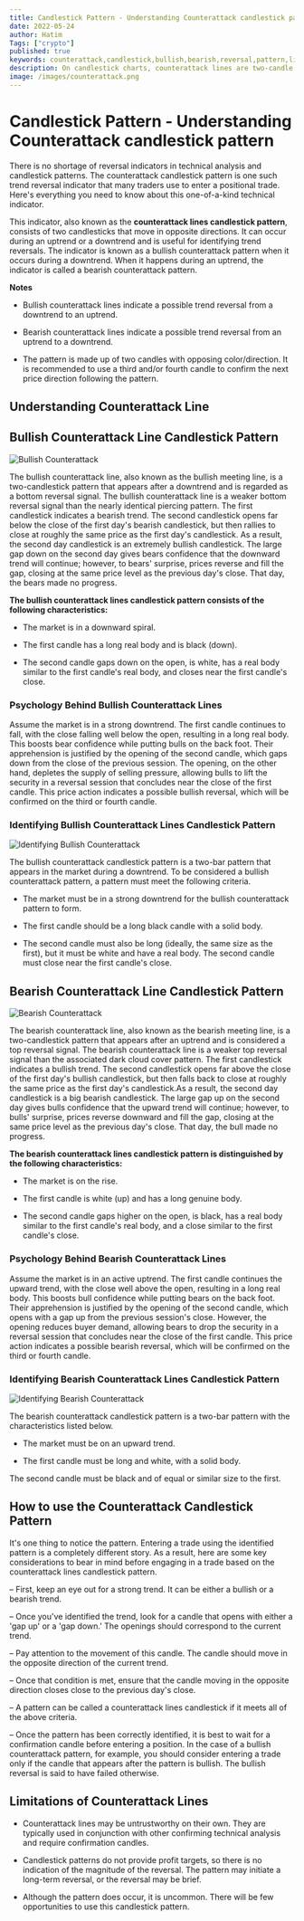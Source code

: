 ```yaml
---
title: Candlestick Pattern - Understanding Counterattack candlestick pattern
date: 2022-05-24
author: Hatim
Tags: ["crypto"]
published: true
keywords: counterattack,candlestick,bullish,bearish,reversal,pattern,lines
description: On candlestick charts, counterattack lines are two-candle reversal patterns. There are bullish and bearish variations.
image: /images/counterattack.png
---
```


# Candlestick Pattern - Understanding Counterattack candlestick pattern

There is no shortage of reversal indicators in technical analysis and candlestick patterns. The counterattack candlestick pattern is one such trend reversal indicator that many traders use to enter a positional trade.
Here's everything you need to know about this one-of-a-kind technical indicator.

This indicator, also known as the **counterattack lines candlestick pattern**, consists of two candlesticks that move in opposite directions. It can occur during an uptrend or a downtrend and is useful for identifying trend reversals. The indicator is known as a bullish counterattack pattern when it occurs during a downtrend. When it happens during an uptrend, the indicator is called a bearish counterattack pattern.

**Notes**

- Bullish counterattack lines indicate a possible trend reversal from a downtrend to an uptrend.

- Bearish counterattack lines indicate a possible trend reversal from an uptrend to a downtrend.

- The pattern is made up of two candles with opposing color/direction. It is recommended to use a third and/or fourth candle to confirm the next price direction following the pattern.

## Understanding Counterattack Line

## Bullish Counterattack Line Candlestick Pattern

![Bullish Counterattack](./bullishcounterattack.jpg)

The bullish counterattack line, also known as the bullish meeting line, is a two-candlestick pattern that appears after a downtrend and is regarded as a bottom reversal signal. The bullish counterattack line is a weaker bottom reversal signal than the nearly identical piercing pattern. The first candlestick indicates a bearish trend. The second candlestick opens far below the close of the first day's bearish candlestick, but then rallies to close at roughly the same price as the first day's candlestick. As a result, the second day candlestick is an extremely bullish candlestick. The large gap down on the second day gives bears confidence that the downward trend will continue; however, to bears' surprise, prices reverse and fill the gap, closing at the same price level as the previous day's close. That day, the bears made no progress.

**The bullish counterattack lines candlestick pattern consists of the following characteristics:**

- The market is in a downward spiral.

- The first candle has a long real body and is black (down).

- The second candle gaps down on the open, is white, has a real body similar to the first candle's real body, and closes near the first candle's close.

### Psychology Behind Bullish Counterattack Lines

Assume the market is in a strong downtrend. The first candle continues to fall, with the close falling well below the open, resulting in a long real body. This boosts bear confidence while putting bulls on the back foot. Their apprehension is justified by the opening of the second candle, which gaps down from the close of the previous session. The opening, on the other hand, depletes the supply of selling pressure, allowing bulls to lift the security in a reversal session that concludes near the close of the first candle. This price action indicates a possible bullish reversal, which will be confirmed on the third or fourth candle.

### Identifying Bullish Counterattack Lines Candlestick Pattern

![Identifying Bullish Counterattack](./Bullish-Counter-attack-at-support.jpg)

The bullish counterattack candlestick pattern is a two-bar pattern that appears in the market during a downtrend. To be considered a bullish counterattack pattern, a pattern must meet the following criteria.

- The market must be in a strong downtrend for the bullish counterattack pattern to form.

- The first candle should be a long black candle with a solid body.

- The second candle must also be long (ideally, the same size as the first), but it must be white and have a real body.
  The second candle must close near the first candle's close.

## Bearish Counterattack Line Candlestick Pattern

![Bearish Counterattack](./Bearish-Counter-Attack-Details-1.jpg)

The bearish counterattack line, also known as the bearish meeting line, is a two-candlestick pattern that appears after an uptrend and is considered a top reversal signal. The bearish counterattack line is a weaker top reversal signal than the associated dark cloud cover pattern. The first candlestick indicates a bullish trend. The second candlestick opens far above the close of the first day's bullish candlestick, but then falls back to close at roughly the same price as the first day's candlestick.As a result, the second day candlestick is a big bearish candlestick. The large gap up on the second day gives bulls confidence that the upward trend will continue; however, to bulls' surprise, prices reverse downward and fill the gap, closing at the same price level as the previous day's close. That day, the bull made no progress.

**The bearish counterattack lines candlestick pattern is distinguished by the following characteristics:**

- The market is on the rise.

- The first candle is white (up) and has a long genuine body.

- The second candle gaps higher on the open, is black, has a real body similar to the first candle's real body, and a close similar to the first candle's close.

### Psychology Behind Bearish Counterattack Lines

Assume the market is in an active uptrend. The first candle continues the upward trend, with the close well above the open, resulting in a long real body. This boosts bull confidence while putting bears on the back foot. Their apprehension is justified by the opening of the second candle, which opens with a gap up from the previous session's close. However, the opening reduces buyer demand, allowing bears to drop the security in a reversal session that concludes near the close of the first candle. This price action indicates a possible bearish reversal, which will be confirmed on the third or fourth candle.

### Identifying Bearish Counterattack Lines Candlestick Pattern

![Identifying Bearish Counterattack](./Bearish-Counter-Attack-Example.jpg)

The bearish counterattack candlestick pattern is a two-bar pattern with the characteristics listed below.

- The market must be on an upward trend.

- The first candle must be long and white, with a solid body.

The second candle must be black and of equal or similar size to the first.

## How to use the Counterattack Candlestick Pattern

It's one thing to notice the pattern. Entering a trade using the identified pattern is a completely different story. As a result, here are some key considerations to bear in mind before engaging in a trade based on the counterattack lines candlestick pattern.

– First, keep an eye out for a strong trend. It can be either a bullish or a bearish trend.

– Once you've identified the trend, look for a candle that opens with either a 'gap up' or a 'gap down.' The openings should correspond to the current trend.

– Pay attention to the movement of this candle. The candle should move in the opposite direction of the current trend.

– Once that condition is met, ensure that the candle moving in the opposite direction closes close to the previous day's close.

– A pattern can be called a counterattack lines candlestick if it meets all of the above criteria.

– Once the pattern has been correctly identified, it is best to wait for a confirmation candle before entering a position. In the case of a bullish counterattack pattern, for example, you should consider entering a trade only if the candle that appears after the pattern is bullish. The bullish reversal is said to have failed otherwise.

## Limitations of Counterattack Lines

- Counterattack lines may be untrustworthy on their own. They are typically used in conjunction with other confirming technical analysis and require confirmation candles.

- Candlestick patterns do not provide profit targets, so there is no indication of the magnitude of the reversal. The pattern may initiate a long-term reversal, or the reversal may be brief.

- Although the pattern does occur, it is uncommon. There will be few opportunities to use this candlestick pattern.
